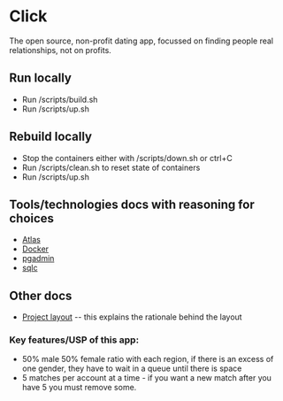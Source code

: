 # Click
The open source, non-profit dating app, focussed on finding people real relationships, not on profits.

## Run locally
- Run /scripts/build.sh
- Run /scripts/up.sh

## Rebuild locally
- Stop the containers either with /scripts/down.sh or ctrl+C
- Run /scripts/clean.sh to reset state of containers
- Run /scripts/up.sh

## Tools/technologies docs with reasoning for choices
- [Atlas](./docs/atlas.md)
- [Docker](./docs/docker.md)
- [pgadmin](./docs/pgadmin.md)
- [sqlc](./docs/sqlc.md)

## Other docs
- [Project layout](./docs/layout.md) -- this explains the rationale behind the layout

### Key features/USP of this app:
- 50% male 50% female ratio with each region, if there is an excess of one gender, they have to wait in a queue until there is space
- 5 matches per account at a time - if you want a new match after you have 5 you must remove some.